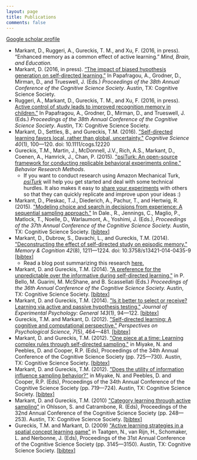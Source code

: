 ```yaml
---
layout: page
title: Publications
comments: false
---
```


[Google scholar profile](https://scholar.google.com/citations?user=lXiXiHAAAAAJ&hl=en)

- Markant, D., Ruggeri, A., Gureckis, T. M., and Xu, F. (2016, in press). “Enhanced memory as a common effect of active learning.” <i>Mind, Brain, and Education.</i>
- Markant, D. (2016, in press). [“The impact of biased hypothesis generation on self-directed learning.”](/assets/Markant_CogSci2016.pdf) In Papafragou, A., Grodner, D., Mirman, D., and Trueswell, J. (Eds.) <i>Proceedings of the 38th Annual Conference of the Cognitive Science Society</i>. Austin, TX: Cognitive Science Society.
- Ruggeri, A., Markant, D., Gureckis, T. M., and Xu, F. (2016, in press). [Active control of study leads to improved recognition memory in children.”](/assets/RuggeriEtAl_CogSci2016.pdf) In Papafragou, A., Grodner, D., Mirman, D., and Trueswell, J. (Eds.) <i>Proceedings of the 38th Annual Conference of the Cognitive Science Society</i>. Austin, TX: Cognitive Science Society.
- Markant, D., Settles, B., and Gureckis, T.M. (2016). <a href="http://dx.doi.org/10.1111/cogs.12220">"Self-directed learning favors local, rather than global, uncertainty."</a> <i>Cognitive Science 40</i>(1), 100—120. doi: 10.1111/cogs.12220
- Gureckis, T.M., Martin, J., McDonnell, J.V., Rich, A.S., Markant, D., Coenen, A., Hamrick, J., Chan, P. (2015).
<a href="/assets/psiTurkBRM2015.pdf">"psiTurk: An open-source framework for conducting replicable behavioral experiments online."</a>
<i>Behavior Research Methods</i>.
  - If you want to conduct research using Amazon Mechanical Turk, <a href=http://www.psiturk.org><i>psiTurk</i></a> will help you get started and deal with some technical hurdles. It also makes it easy to <a href=https://psiturk.org/ee/>share your experiments</a> with others so that they can quickly
replicate and improve upon your ideas :)</a>
- Markant, D., Pleskac, T.J., Diederich, A., Pachur, T., and Hertwig, R. (2015). 
<a href="/assets/Markant_CogSci2015.pdf">"Modeling choice and search in decisions from experience: A sequential sampling approach."</a> 
In Dale., R., Jennings, C., Maglio, P., Matlock, T., Noelle, D., Warlaumont, A., Yoshimi, J. (Eds.), <i>Proceedings of the 37th Annual Conference of the Cognitive Science Society.</i> Austin, TX: Cognitive Science Society.
<a href="/assets/markant2015chase.bib">[bibtex]</a>
- Markant, D., Dubrow, S., Davachi, L., and Gureckis, T.M. (2014). <a href="http://link.springer.com/article/10.3758/s13421-014-0435-9">"Deconstructing the effect of self-directed study on episodic memory."</a> <i>Memory & Cognition 42</i>(8), 1211&mdash;1224. doi: 10.3758/s13421-014-0435-9
<a href="../doc/markant2014deconstructing.bib">[bibtex]</a>
  - Read a blog post summarizing this research <a href=http://www.psychonomic.org/featured-content-detail/why-is-selfdirected-study-more-effective-than-foll>here.</a>
- Markant, D. and Gureckis, T.M. (2014). <a href="../doc/MarkantGureckis_CogSci2014.pdf">"A preference for the unpredictable over the informative during self-directed learning."</a> in P. Bello, M. Guarini, M. McShane, and B. Scassellati (Eds.) <i>Proceedings of the 36th Annual Conference of the Cognitive Science Society.</i> Austin, TX: Cognitive Science Society.
<a href="../doc/markant2014unpredict.bib">[bibtex]</a>
- Markant, D. and Gureckis, T.M. (2014). <a href="http://dx.doi.org/10.1037/a0032108">"Is it better to select or receive? Learning via active and passive hypothesis testing."</a> <i>Journal of Experimental Psychology: General 143</i>(1), 94&mdash;122.
<a href="../doc/markant2014select.bib">[bibtex]</a>
- Gureckis, T.M. and Markant, D. (2012). <a href="http://gureckislab.org/papers/GureckisMarkantPPS2012.pdf">"Self-directed learning: A cognitive and computational perspective."</a> <i>Perspectives on Psychological Science, 7</i>(5), 464&mdash;481.
<a href="../doc/gureckis2012pps.bib">[bibtex]</a>                
- Markant, D. and Gureckis, T.M. (2012). <a href="http://gureckislab.org/papers/MarkantGureckis.CogSci2012.ternary.pdf">"One piece at a time: Learning complex rules through self-directed sampling."</a> in Miyake, N. and Peebles, D. and Cooper, R.P. (Eds), Proceedings of the 34th Annual Conference of the Cognitive Science Society (pp. 725&mdash;730). Austin, TX: Cognitive Science Society.
<a href="../doc/markant2012one.bib">[bibtex]</a>                
- Markant, D. and Gureckis, T.M. (2012). <a href="http://gureckislab.org/papers/MarkantGureckis.CogSci2012.battleship.pdf">"Does the utility of information influence sampling behavior?"</a> in Miyake, N. and Peebles, D. and Cooper, R.P. (Eds), Proceedings of the 34th Annual Conference of the Cognitive Science Society (pp. 719&mdash;724). Austin, TX: Cognitive Science Society.
<a href="../doc/markant2012utility.bib">[bibtex]</a>                                
- Markant, D. and Gureckis, T.M. (2010) <a href="http://gureckislab.org/papers/MarkantGureckisCogSci2010.pdf">"Category learning through active sampling"</a> in Ohlsson, S. and Catrambone, R. (Eds), Proceedings of the 32nd Annual Conference of the Cognitive Science Society (pp. 248&mdash;253). Austin, TX: Cognitive Science Society.
<a href="../doc/markant2010category.bib">[bibtex]</a>
- Gureckis, T.M. and Markant, D. (2009) <a href="http://smash.psych.nyu.edu/papers/GureckisMarkantCogSci2009.pdf">"Active learning strategies in a spatial concept learning game"</a> in Taatgen, N., van Rijn, H., Schomaker, L. and Nerbonne, J. (Eds), Proceedings of the 31st Annual Conference of the Cognitive Science Society (pp. 3145&mdash;3150). Austin, TX: Cognitive Science Society. 
<a href="../doc/gureckis2009battleship.bib">[bibtex]</a>                                    

